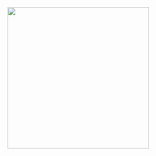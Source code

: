 <div align="center">
<img src="ezgif.com-video-to-gif.gif" align="center" height="325" />
</div>  
  
